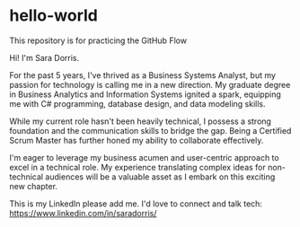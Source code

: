 # hello-world
This repository is for practicing the GitHub Flow

Hi! I'm Sara Dorris.

For the past 5 years, I've thrived as a Business Systems Analyst, but my passion for technology is calling me in a new direction. My graduate degree in Business Analytics and Information Systems ignited a spark, equipping me with C# programming, database design, and data modeling skills.

While my current role hasn't been heavily technical, I possess a strong foundation and the communication skills to bridge the gap.  Being a Certified Scrum Master has further honed my ability to collaborate effectively.

I'm eager to leverage my business acumen and user-centric approach to excel in a technical role. My experience translating complex ideas for non-technical audiences will be a valuable asset as I embark on this exciting new chapter.

This is my LinkedIn please add me. I'd love to connect and talk tech: https://www.linkedin.com/in/saradorris/
